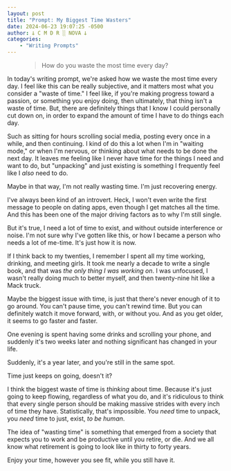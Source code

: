 ```yaml
---
layout: post
title: "Prompt: My Biggest Time Wasters"
date: 2024-06-23 19:07:25 -0500
author: 𐕣 C M D R ░ NOVA 𐕣
categories:
    - "Writing Prompts"
---
```


<!-- wp:pullquote -->
<figure class="wp-block-pullquote"><blockquote><p>How do you waste the most time every day?</p></blockquote></figure>
<!-- /wp:pullquote -->

<!-- wp:paragraph -->
<p>In today's writing prompt, we're asked how we waste the most time every day. I feel like this can be really subjective, and it matters most what you consider a "waste of time." I feel like, if you're making progress toward a passion, or something you enjoy doing, then ultimately, that thing isn't a waste of time. But, there are definitely things that I know I could personally cut down on, in order to expand the amount of time I have to do things each day.</p>
<!-- /wp:paragraph -->

<!-- wp:paragraph -->
<p>Such as sitting for hours scrolling social media, posting every once in a while, and then continuing. I kind of do this a lot when I'm in "waiting mode," or when I'm nervous, or thinking about what needs to be done the next day. It leaves me feeling like I never have time for the things I need and want to do, but "unpacking" and just existing is something I frequently feel like I <em>also</em> need to do.</p>
<!-- /wp:paragraph -->

<!-- wp:paragraph -->
<p>Maybe in that way, I'm not really wasting time. I'm just recovering energy.</p>
<!-- /wp:paragraph -->

<!-- wp:paragraph -->
<p>I've always been kind of an introvert. Heck, I won't even write the first message to people on dating apps, even though I get matches all the time. And this has been one of the major driving factors as to why I'm still single.</p>
<!-- /wp:paragraph -->

<!-- wp:paragraph -->
<p>But it's true, I need a lot of time to exist, and without outside interference or noise. I'm not sure why I've gotten like this, or how I became a person who needs a lot of me-time. It's just how it is now.</p>
<!-- /wp:paragraph -->

<!-- wp:paragraph -->
<p>If I think back to my twenties, I remember I spent all my time working, drinking, and meeting girls. It took me nearly a decade to write a single book, and that was <em>the only thing I was working on</em>. I was unfocused, I wasn't really doing much to better myself, and then twenty-nine hit like a Mack truck.</p>
<!-- /wp:paragraph -->

<!-- wp:paragraph -->
<p>Maybe the biggest issue with time, is just that there's never enough of it to go around. You can't pause time, you can't rewind time. But you can definitely watch it move forward, with, or without you. And as you get older, it seems to go faster and faster.</p>
<!-- /wp:paragraph -->

<!-- wp:paragraph -->
<p>One evening is spent having some drinks and scrolling your phone, and suddenly it's two weeks later and nothing significant has changed in your life.</p>
<!-- /wp:paragraph -->

<!-- wp:paragraph -->
<p>Suddenly, it's a year later, and you're still in the same spot.</p>
<!-- /wp:paragraph -->

<!-- wp:paragraph -->
<p>Time just keeps on going, doesn't it?</p>
<!-- /wp:paragraph -->

<!-- wp:paragraph -->
<p>I think the biggest waste of time is <em>thinking</em> about time. Because it's just going to keep flowing, regardless of what you do, and it's ridiculous to think that every single person should be making massive strides with every inch of time they have. Statistically, that's impossible. You <em>need</em> time to unpack, you <em>need</em> time to just, exist, <em>to be human</em>.</p>
<!-- /wp:paragraph -->

<!-- wp:paragraph -->
<p>The idea of "wasting time" is something that emerged from a society that expects you to work and be productive until you retire, or die. And we all know what retirement is going to look like in thirty to forty years.</p>
<!-- /wp:paragraph -->

<!-- wp:paragraph -->
<p>Enjoy your time, however you see fit, while you still have it.</p>
<!-- /wp:paragraph -->